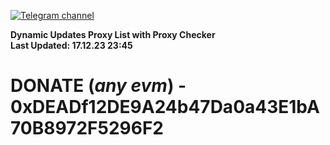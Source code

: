 [![Telegram channel](https://img.shields.io/endpoint?url=https://runkit.io/damiankrawczyk/telegram-badge/branches/master?url=https://t.me/n4z4v0d)](https://t.me/n4z4v0d) 

**Dynamic Updates Proxy List with Proxy Checker**  
**Last Updated: 17.12.23 23:45**

# DONATE (_any evm_) - 0xDEADf12DE9A24b47Da0a43E1bA70B8972F5296F2
